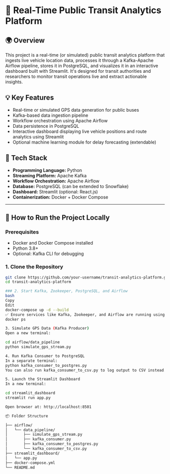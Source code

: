 # 🚦 Real-Time Public Transit Analytics Platform

## 🌍 Overview
This project is a real-time (or simulated) public transit analytics platform that ingests live vehicle location data, processes it through a Kafka-Apache Airflow pipeline, stores it in PostgreSQL, and visualizes it in an interactive dashboard built with Streamlit. It's designed for transit authorities and researchers to monitor transit operations live and extract actionable insights.

## 💡 Key Features
- Real-time or simulated GPS data generation for public buses
- Kafka-based data ingestion pipeline
- Workflow orchestration using Apache Airflow
- Data persistence in PostgreSQL
- Interactive dashboard displaying live vehicle positions and route analytics using Streamlit
- Optional machine learning module for delay forecasting (extendable)

## 🧱 Tech Stack
- **Programming Language:** Python
- **Streaming Platform:** Apache Kafka
- **Workflow Orchestration:** Apache Airflow
- **Database:** PostgreSQL (can be extended to Snowflake)
- **Dashboard:** Streamlit (optional: React.js)
- **Containerization:** Docker + Docker Compose

---

## 🚀 How to Run the Project Locally

### Prerequisites
- Docker and Docker Compose installed
- Python 3.8+
- Optional: Kafka CLI for debugging

### 1. Clone the Repository
```bash
git clone https://github.com/your-username/transit-analytics-platform.git
cd transit-analytics-platform

### 2. Start Kafka, Zookeeper, PostgreSQL, and Airflow
bash
Copy
Edit
docker-compose up -d --build
✅ Ensure services like Kafka, Zookeeper, and Airflow are running using:
docker ps

3. Simulate GPS Data (Kafka Producer)
Open a new terminal:

cd airflow/data_pipeline
python simulate_gps_stream.py

4. Run Kafka Consumer to PostgreSQL
In a separate terminal:
python kafka_consumer_to_postgres.py
You can also run kafka_consumer_to_csv.py to log output to CSV instead.

5. Launch the Streamlit Dashboard
In a new terminal:

cd streamlit_dashboard
streamlit run app.py

Open browser at: http://localhost:8501

📦 Folder Structure

├── airflow/
│   └── data_pipeline/
│       ├── simulate_gps_stream.py
│       ├── kafka_consumer.py
│       ├── kafka_consumer_to_postgres.py
│       └── kafka_consumer_to_csv.py
├── streamlit_dashboard/
│   └── app.py
├── docker-compose.yml
└── README.md
